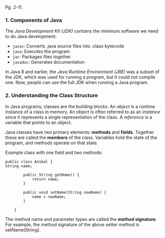 Pg. 2-11.

### 1. Components of Java

The _Java Development Kit (JDK)_ contains the minimum software we need to do Java development:

- `javac`: Converts .java source files into .class bytecode
- `java`: Executes the program
- `jar`: Packages files together
- `javadoc`: Generates documentation

In Java 8 and earlier, the _Java Runtime Environment (JRE)_ was a subset of the JDK, which was used for running a program,
but it could not compile one. Now, people can use the full JDK when running a Java program.

### 2. Understanding the Class Structure

In Java programs, classes are the building blocks. An _object_ is a runtime instance of a class in memory. An object is
often referred to as an _instance_ since it represents a single representation of the class. A _reference_ is a variable
that points to an object.

Java classes have two primary elements: **methods** and **fields**. Together these are called the **members** of the class.
Variables hold the state of the program, and methods operate on that state.

Example class with one field and two methods:

```
public class Animal {
String name;

        public String getName() {
            return name;
        }

        public void setName(String newName) {
            name = newName;
        }

    }
```

The method name and parameter types are called the **method signature**. For example, the method signature of the above
setter method is setName(String).
